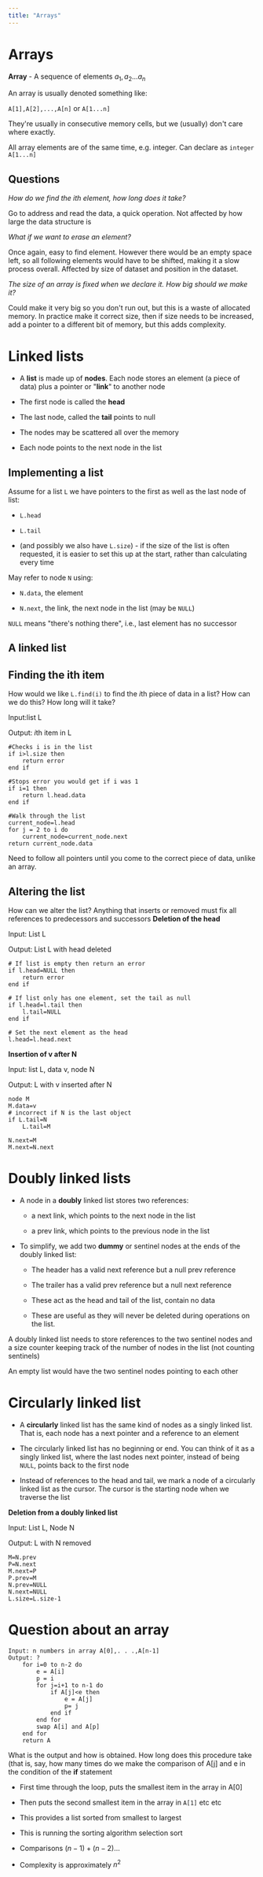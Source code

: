 ```yaml
---
title: "Arrays"
---
```


# Arrays

**Array** - A sequence of elements $a_1, a_2 ... a_n$

An array is usually denoted something like:

`A[1],A[2],...,A[n]` or `A[1...n]`

They're usually in consecutive memory cells, but we (usually) don't care
where exactly.

All array elements are of the same time, e.g. integer. Can declare as
`integer A[1...n]`

## Questions

_How do we find the ith element, how long does it take?_

Go to address and read the data, a quick operation. Not affected by how
large the data structure is

_What if we want to erase an element?_

Once again, easy to find element. However there would be an empty space
left, so all following elements would have to be shifted, making it a
slow process overall. Affected by size of dataset and position in the
dataset.

_The size of an array is fixed when we declare it. How big should we
make it?_

Could make it very big so you don't run out, but this is a waste of
allocated memory. In practice make it correct size, then if size needs
to be increased, add a pointer to a different bit of memory, but this
adds complexity.

# Linked lists

- A **list** is made up of **nodes**. Each node stores an element (a
  piece of data) plus a pointer or "**link**" to another node

- The first node is called the **head**

- The last node, called the **tail** points to null

- The nodes may be scattered all over the memory

- Each node points to the next node in the list

## Implementing a list

Assume for a list `L` we have pointers to the first as well as the last
node of list:

- `L.head`

- `L.tail`

- (and possibly we also have `L.size`) - if the size of the list is
  often requested, it is easier to set this up at the start, rather
  than calculating every time

May refer to node `N` using:

- `N.data`, the element

- `N.next`, the link, the next node in the list (may be `NULL`)

`NULL` means "there's nothing there", i.e., last element has no
successor

## A linked list

## Finding the ith item

How would we like `L.find(i)` to find the *i*th piece of data in a list?
How can we do this? How long will it take?

Input:list L

Output: *i*th item in L

```
#Checks i is in the list
if i>l.size then
    return error
end if

#Stops error you would get if i was 1
if i=1 then
    return l.head.data
end if

#Walk through the list
current_node=l.head
for j = 2 to i do
    current_node=current_node.next
return current_node.data
```

Need to follow all pointers until you come to the correct piece of data,
unlike an array.

## Altering the list

How can we alter the list? Anything that inserts or removed must fix all
references to predecessors and successors
**Deletion of the head**

Input: List L

Output: List L with head deleted

```
# If list is empty then return an error
if l.head=NULL then
    return error
end if

# If list only has one element, set the tail as null
if l.head=l.tail then
    l.tail=NULL
end if

# Set the next element as the head
l.head=l.head.next
```

**Insertion of v after N**

Input: list L, data v, node N

Output: L with v inserted after N

```
node M
M.data=v
# incorrect if N is the last object
if L.tail=N
    L.tail=M

N.next=M
M.next=N.next
```

# Doubly linked lists

- A node in a **doubly** linked list stores two references:

  - a next link, which points to the next node in the list

  - a prev link, which points to the previous node in the list

- To simplify, we add two **dummy** or sentinel nodes at the ends of
  the doubly linked list:

  - The header has a valid next reference but a null prev reference

  - The trailer has a valid prev reference but a null next reference

  - These act as the head and tail of the list, contain no data

  - These are useful as they will never be deleted during operations
    on the list.

A doubly linked list needs to store references to the two sentinel nodes
and a size counter keeping track of the number of nodes in the list (not
counting sentinels)

An empty list would have the two sentinel nodes pointing to each other

# Circularly linked list

- A **circularly** linked list has the same kind of nodes as a singly
  linked list. That is, each node has a next pointer and a reference
  to an element

- The circularly linked list has no beginning or end. You can think of
  it as a singly linked list, where the last nodes next pointer,
  instead of being `NULL`, points back to the first node

- Instead of references to the head and tail, we mark a node of a
  circularly linked list as the cursor. The cursor is the starting
  node when we traverse the list

**Deletion from a doubly linked list**

Input: List L, Node N

Output: L with N removed

```{mathescape="true"}
M=N.prev
P=N.next
M.next=P
P.prev=M
N.prev=NULL
N.next=NULL
L.size=L.size-1
```

# Question about an array

```{mathescape="true"}
Input: n numbers in array A[0],. . .,A[n-1]
Output: ?
    for i=0 to n-2 do
        e = A[i]
        p = i
        for j=i+1 to n-1 do
            if A[j]<e then
                e = A[j]
                p= j
            end if
        end for
        swap A[i] and A[p]
    end for
    return A
```

What is the output and how is obtained. How long does this procedure
take (that is, say, how many times do we make the comparison of A\[j\]
and e in the condition of the **if** statement

- First time through the loop, puts the smallest item in the array in
  A\[0\]

- Then puts the second smallest item in the array in `A[1]` etc etc

- This provides a list sorted from smallest to largest

- This is running the sorting algorithm selection sort

- Comparisons $(n-1)+(n-2)...$

- Complexity is approximately $n^2$
